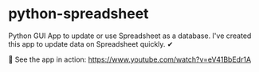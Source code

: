 # python-spreadsheet

Python GUI App to update or use Spreadsheet as a database. I've created this app to update data on Spreadsheet quickly. ✔

📌 See the app in action: https://www.youtube.com/watch?v=eV41BbEdr1A
